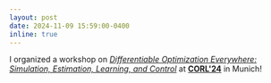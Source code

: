 ```yaml
---
layout: post
date: 2024-11-09 15:59:00-0400
inline: true
---
```


I organized a workshop on [_Differentiable Optimization Everywhere: Simulation, Estimation, Learning, and Control_](https://sites.google.com/seas.upenn.edu/corl-2024-workshop-diff/home) at [**CORL'24**](https://www.corl.org/) in Munich!
